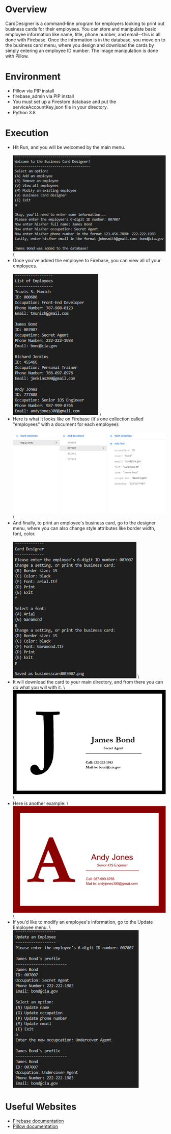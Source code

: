 # Overview
CardDesigner is a command-line program for employers looking to print out business cards for their employees. 
You can store and manipulate basic employee information like name, title, phone number, and email--this is all done with 
Firebase. Once the information is in the database, you move on to the business card menu, where you design and download
the cards by simply entering an employee ID number. The image manipulation is done with Pillow.


# Environment
* Pillow via PIP install
* firebase_admin via PIP install
* You must set up a Firestore database and put the serviceAccountKey.json file in your directory.
* Python 3.8


# Execution

* Hit Run, and you will be welcomed by the main menu.  
\
![Main Menu](images/ss_mainmenu.png)
\
* Once you've added the employee to Firebase, you can view all of your employees.  
\
![Employee list](images/ss_employeeslist.png)
\
* Here is what it looks like on Firebase (it's one collection called "employees" with a document for each employee):  
\
![Firebase screenshot](images/ss_firestore.png)
\
* And finally, to print an employee's business card, go to the designer menu, where you can also change style attributes like border width, font, color.  
\
![Business card designer menu](images/ss_cardmenu.png)
\
* It will download the card to your main directory, and from there you can do what you will with it. 
\ 
![Business card](businesscards/businesscard007007.png)
\
* Here is another example: 
\ 
![Business card 2](businesscards/businesscard777888.png)
\
* If you'd like to modify an employee's information, go to the Update Employee menu. 
\ 
![Update Employee Menu](images/ss_updateemployeemenu.png)




# Useful Websites
* [Firebase documentation](https://firebase.google.com/docs/guides)
* [Pillow documentation](https://pillow.readthedocs.io/en/stable/)
